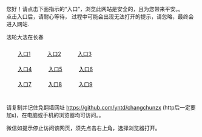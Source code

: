 您好！请点击下面指示的“入口”，浏览此网站是安全的，且为您带来平安。。 <br/>
点击入口后，请耐心等待， 过程中可能会出现无法打开的提示，请忽略，最终会进入网站. </br>

法轮大法在长春<br/>
<div style="padding:10px"><a style="margin:20px" target="_blank" href="https://d1jqrvlhg70uxf.cloudfront.net/2Qpsp?zflkxpyj" id="ccLink1" rel="nofollow">入口1</a> <a target="_blank" style="margin:20px" href="https://d30n73kaf541xi.cloudfront.net/2Qpsp?eabfuxhv" id="ccLink2" rel="nofollow">入口2</a> <a style="margin:20px" target="_blank" href="https://do14qgkr3n6rl.cloudfront.net/2Qpsp?wwdaodyw" id="ccLink3" rel="nofollow">入口3</a></div>

<div style="padding:10px" ><a style="margin:20px" target="_blank" href="https://d1jqrvlhg70uxf.cloudfront.net/2Qpsp?zflkxpyj" id="ccLink4" rel="nofollow">入口4</a> <a style="margin:20px" href="https://d30n73kaf541xi.cloudfront.net/2Qpsp?eabfuxhv" target="_blank" id="ccLink5" rel="nofollow">入口5</a> <a style="margin:20px" href="https://do14qgkr3n6rl.cloudfront.net/2Qpsp?wwdaodyw" target="_blank" id="ccLink6" rel="nofollow">入口6</a></div>

<div style="padding:10px"><a style="margin:20px" target="_blank" href="https://d1jqrvlhg70uxf.cloudfront.net/2Qpsp?zflkxpyj" id="ccLink7" rel="nofollow">入口7</a> <a style="margin:20px" href="https://d30n73kaf541xi.cloudfront.net/2Qpsp?eabfuxhv" target="_blank" id="ccLink8" rel="nofollow">入口8</a> <a style="margin:20px" target="_blank" href="https://do14qgkr3n6rl.cloudfront.net/2Qpsp?wwdaodyw" id="ccLink9" rel="nofollow">入口9</a></div>

<br/>



请复制并记住免翻墙网址 https://github.com/yntd/changchunzx (http后一定要加s)，在电脑或手机的浏览器均可访问。。<br/>

微信如提示停止访问该网页，须先点击右上角，选择浏览器打开。
